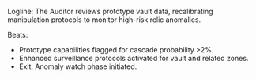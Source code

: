 ﻿---
series: 4
novella: 3
file: S4N3_CH08
type: chapter
pov: Auditor
setting: Room-not-room â€“ vault anomaly review
word_target_min: 801
word_target_max: 1299
status: outline
---
Logline: The Auditor reviews prototype vault data, recalibrating manipulation protocols to monitor high-risk relic anomalies.

Beats:
- Prototype capabilities flagged for cascade probability >2%.
- Enhanced surveillance protocols activated for vault and related zones.
- Exit: Anomaly watch phase initiated.